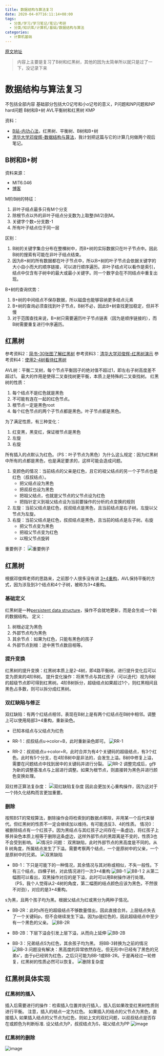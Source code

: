 ```yaml
---
title: 数据结构与算法复习
date: 2020-04-07T16:11:14+08:00
tags:
  - 分类/学习/学习笔记/笔记/考研
  - 分类/知识库/计算机/基础/数据结构与算法
categories:
  - 计算机基础
---
```


[原文地址](https://github.com/wtysos11/blogWiki/issues/9)
> 内容上主要是复习了B树和红黑树，其他的因为太简单所以就只是过了一下，没记录下来

# 数据结构与算法复习

不包括全部内容
基础部分包括大O记号和小o记号的意义，P问题和NP问题和NP hard问题
B树和B+树
AVL平衡树和红黑树
KMP

资料：
* [B站-内功心法](https://www.bilibili.com/video/BV16E411B7yd?from=search&seid=10474676112107124762)，红黑树、平衡树、B树和B+树
* [清华大学邓俊辉-数据结构与算法](https://www.bilibili.com/video/BV1db411L71m?p=320)，我计划把这篇与它的计算几何做两个观后笔记。

## B树和B+树
资料来源：
* MIT6.046
* [博客](https://blog.csdn.net/login_sonata/article/details/75268075)

M阶B树的特征：
1. 非叶子结点最多只有M个分支
2. 除根节点以外的非叶子结点分支数为上取整(M/2)到M。
3. 关键字个数=分支数-1
4. 所有叶子结点位于同一层

区别：
1. B树的关键字集合分布在整棵树中，而B+树的实际数据只在叶子节点中。因此B树的搜索有可能在非叶子结点结束。
2. 因为B+树的所有数据都在叶子节点中，所以B+树的叶子节点会依据关键字的大小自小而大的顺序链接，可以进行顺序遍历。非叶子结点可以看作是索引，结点中仅含有子树中的最大或最小关键字。同一个数字会在不同结点中重复出现。

B+树的查询优势：
1. B+树的中间结点不保存数据，所以磁盘也能够容纳更多结点元素
2. B+树的查询必须查找到叶子节点，B树不必，因此B+树查找更加稳定，但并不慢
3. 对于范围查找来说，B+树只需要遍历叶子节点链表（因为是顺序链接的），而B树需要重复进行中序遍历。

## 红黑树
参考资料2：[简书-30张图了解红黑树](https://www.jianshu.com/p/e136ec79235c)
参考资料3：[清华大学邓俊辉-红黑树演示](https://www.bilibili.com/video/BV1db411L71m?p=320)
参考资料4：[使用2-4树看待红黑树](https://www.cnblogs.com/zhenbianshu/p/8185345.html)

AVL树：平衡二叉树，每个节点平衡因子的绝对值不超过1，即左右子树高度差不超过1。
最大的作用是使得二叉查找树更平衡，本质上是特殊的二叉查找树。
红黑树的性质：
1. 每个结点不是红色就是黑色
2. 不可能有连在一起的红色节点。
3. 根节点一定是黑色root
4. 每个红色节点的两个子节点都是黑色。叶子节点都是黑色。

为了满足性质，有三种变化：
1. 红变黑，黑变红，保证根节点是黑色
2. 左旋
3. 右旋

所有插入的点默认为红色。（PS：叶子节点为黑色）为什么这么规定：因为红黑树中所有的点都是黑色，也是满足要求的，这样可能会造成问题。
1. 变颜色的情况：当前结点的父亲是红色，且它的祖父结点的另一个子节点也是红色（叔叔结点）。
    * 把父结点设为黑色
    * 把叔叔也设为黑色
    * 把祖父结点，也就是父节点的父节点设为红色
    * 把指针定义到祖父结点设为当前要操作的分析的点变换的规则
2. 左旋：当前父结点是红色，叔叔结点是黑色，且当前结点是右子树。左旋以父节点为左旋。
3. 右旋：当前父结点是红色，叔叔结点是黑色，且当前的结点是左子树。右旋
    * 把父节点变为黑色
    * 把祖父节点变为红色
    * 以租父节点旋转

重要例子：
![重要例子](https://user-images.githubusercontent.com/21279827/78733534-4b9f7800-7978-11ea-81c4-4ed6cd740242.png)

## 红黑树
根据邓俊辉老师的思路来，之前那个人很多没有讲
[3+4重构](https://blog.csdn.net/wddpfx/article/details/82082724)，AVL保持平衡的方式，因为涉及到3个结点和4个子树，被称为3+4重构。
### 基础定义
红黑树是一种[persistent data structure](https://en.wikipedia.org/wiki/Persistent_data_structure)，操作不会就地更新，而是会生成一个新的数据结构。
定义：
1. 树根必定为黑色
2. 外部节点均为黑色
3. 其余节点：如果为红色，只能有黑色的孩子
4. 外部节点到根：途中黑节点数目相等。

### 提升变换

红黑树的提升变换：红黑树本质上是2-4树，即4路平衡树。进行提升变化后可以变为原来的4阶B树。
提升变化操作：将黑节点与其红孩子（可以迭代）视为B树的超级节点即可得到红黑树。4阶B树拆分，超级结点如果超过1个，则红黑相间且黑色占多数，则可以拆分成红黑树。

### 双红缺陷与修正
双红缺陷：有两个红结点相邻，表现在B树上是有两个红结点在B树中相邻。调整上可以使用局部3+4重构，重新染色。
* 已知本结点与父结点为红色
* RR-1：叔叔结点u->color=B，此时重新染色即可。
![RR-1](https://user-images.githubusercontent.com/21279827/78838865-ae048100-7a29-11ea-85a5-1c74236836cf.png)

* RR-2：叔叔结点u->color=R，此时合并为有4个关键码的超级结点，有3个红色。此时有5个分支，在4阶B树中是非法的，会发生上溢。B树中修复上溢，需要在问题结点中找到居中的关键码并进行分裂。
![RR-2](https://user-images.githubusercontent.com/21279827/78838822-93caa300-7a29-11ea-9e59-140c3fb9a2f1.png)
调整完成后，g作为新的调整基准点与上层进行调整。如果为根节点，则直接转为黑色并进行颜色变换处理。

双红修正算法复杂度：
![双红缺陷复杂度](https://user-images.githubusercontent.com/21279827/78839028-17848f80-7a2a-11ea-8bf3-0f299a4ff0fb.png)
因此会更加关心重构操作，因为这对于一个持久化结构而言更加重要。

### 删除
按照BST的常规算法，删除操作会将检索到的数据点移除，并用某一个后代来替代。但红黑树的性质不一定会继续加以维持。有可能违反3、4的性质。
情况0：被删除结点有一个红孩子。因为黑结点与其红孩子之间存在一条虚边，将红孩子上移并染色本质上相等于删除这条虚边，这样外部节点的黑距离是不变的，性质3也不会受到影响。
![情况0](https://user-images.githubusercontent.com/21279827/78839509-346d9280-7a2b-11ea-9115-1519f8d26998.png)
问题：
双黑缺陷，此时外部节点的黑高度是不同的。从B 树角度，所属结点发生了下溢。需要考察两个结点，一个是原树中的父亲，一个是原树中的兄弟。
![双黑缺陷](https://user-images.githubusercontent.com/21279827/78841879-20c52a80-7a31-11ea-8270-d9b2ee69a93c.png)

* BB-1：下只是可能下的一种情况，其余情况与其对称或相似，不失一般性。下有三个结点，四棵子树，对此情况进行一次3+4重构
![BB-1](https://user-images.githubusercontent.com/21279827/78842090-aea11580-7a31-11ea-9982-ba9e0268b0ef.png)
![BB-1 2](https://user-images.githubusercontent.com/21279827/78842155-d7290f80-7a31-11ea-84da-a8e3a98c109e.png)
从第二幅图可以看出，双黑操作对应的是下溢，此时可以用B树操作进行处理。（PS，我个人觉得从2-4树的角度，第二幅图的结点颜色应该为黑色，不然很不对劲），对应的是3+4重构。

s为黑，且两个孩子均为黑。根据父结点为红或黑分为两种子情况。
* BB-2R：此时s所在的超级结点不够数量借出，因此直接合并。上层结点失去了一个关键码p，但不会继续发生下溢。因为p是红色的，因此超级结点中至少有一个黑色的父亲。
![BB-2R](https://user-images.githubusercontent.com/21279827/78842328-4c94e000-7a32-11ea-9fff-d6eba842f57b.png)
* BB-2B：下层下溢会引发上层下溢，从而向上延伸
![BB-2B](https://user-images.githubusercontent.com/21279827/78842579-eceb0480-7a32-11ea-8f41-c06770b39531.png)

* BB-3：兄弟结点S为红色，其余孩子均为黑。
将BB-3转换为之前的情况
![BB-3](https://user-images.githubusercontent.com/21279827/78842784-9500cd80-7a33-11ea-928b-e57a671ef8ce.png)
问题没有解决：黑高度的异常依然存在。但无形中r已经有了黑色的兄弟s'，由于p已经转为红色，之后只可能为BB-1或BB-2R。于是再经过一轮修复，红黑树的性质必然可以恢复。
![删除复杂度](https://user-images.githubusercontent.com/21279827/78842932-f32db080-7a33-11ea-8bc2-0c5946455b64.png)

## 红黑树具体实现
### 红黑树的插入
插入后需要进行的操作：检索插入位置并执行插入，插入后如果改变红黑树性质则进行平衡。
注意，插入的结点一定为红色。
如果插入的结点的父节点为黑色，直接插入
如果插入结点的父节点为红色，则如上文的双红问题，以叔叔结点是否存在或颜色为判断标准.
设父结点为P，叔叔结点为S，祖父结点为PP
![image](https://user-images.githubusercontent.com/21279827/78846389-31c86880-7a3e-11ea-97d3-373116f1ee70.png)
### 红黑树的删除
![image](https://user-images.githubusercontent.com/21279827/78846849-b7004d00-7a3f-11ea-994a-cca500d18fee.png)
